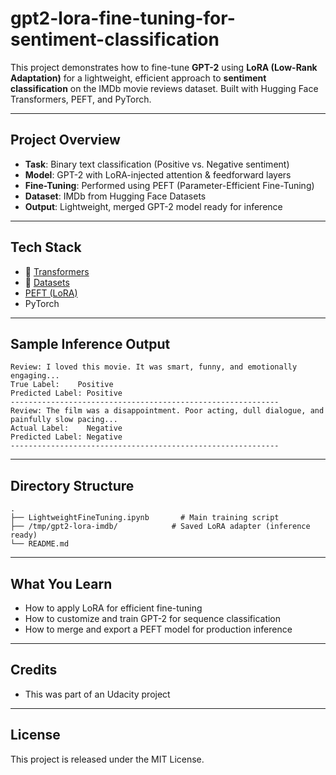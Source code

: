 # gpt2-lora-fine-tuning-for-sentiment-classification

This project demonstrates how to fine-tune **GPT-2** using **LoRA (Low-Rank Adaptation)** for a lightweight, efficient approach to **sentiment classification** on the IMDb movie reviews dataset. Built with Hugging Face Transformers, PEFT, and PyTorch.

---

## Project Overview

-  **Task**: Binary text classification (Positive vs. Negative sentiment)
-  **Model**: GPT-2 with LoRA-injected attention & feedforward layers
-  **Fine-Tuning**: Performed using PEFT (Parameter-Efficient Fine-Tuning)
-  **Dataset**: IMDb from Hugging Face Datasets
-  **Output**: Lightweight, merged GPT-2 model ready for inference

---

## Tech Stack

- 🤗 [Transformers](https://github.com/huggingface/transformers)
- 🤗 [Datasets](https://github.com/huggingface/datasets)
-  [PEFT (LoRA)](https://github.com/huggingface/peft)
-  PyTorch

--- 

## Sample Inference Output

```text
Review: I loved this movie. It was smart, funny, and emotionally engaging...
True Label:    Positive
Predicted Label: Positive
------------------------------------------------------------
Review: The film was a disappointment. Poor acting, dull dialogue, and painfully slow pacing...
Actual Label:    Negative
Predicted Label: Negative
------------------------------------------------------------
```

---

## Directory Structure

```
.
├── LightweightFineTuning.ipynb       # Main training script
├── /tmp/gpt2-lora-imdb/            # Saved LoRA adapter (inference ready)
└── README.md
```

---

## What You Learn

- How to apply LoRA for efficient fine-tuning
- How to customize and train GPT-2 for sequence classification
- How to merge and export a PEFT model for production inference

---

## Credits

- This was part of an Udacity project

---

## License

This project is released under the MIT License.
